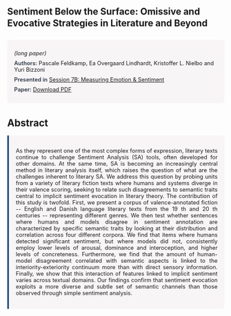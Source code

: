 
<style>    
    h2 {
        margin-top: 0;
        margin-bottom: 1.5rem;
        line-height: 1.3;
    }
    
    h3 {
        margin-top: 2rem;
        margin-bottom: 1rem;
        font-size: 1.4rem;
        font-weight:bold;
    }
    
    .metadata {
        background-color: rgba(96,24,67,0.03);
        padding: 1rem;
        font-size:0.8rem;
        border-radius: 6px;
        margin-bottom: 2rem;
    }
    
    .metadata p {
        margin: 0.5rem 0;
    }
    
    .abstract {
        text-align: justify;
        font-size:0.8rem;
        padding: 1rem;
        background-color: rgba(96,24,67,0.03);
        border-left: 4px solid #2c5282;
        border-radius: 0 6px 6px 0;
    }
    
    strong {
        color: #2d3748;
        font-weight: 600;
    }
</style>
<main role="main">
<h2>Sentiment Below the Surface: Omissive and Evocative Strategies in Literature and Beyond</h2>

<section class="metadata">
<p style='font-size:0.8rem'><i>(long paper)</i></p>
<p><strong>Authors:</strong> Pascale Feldkamp, Ea Overgaard Lindhardt, Kristoffer L. Nielbo and Yuri Bizzoni</p>
<p><strong>Presented in</strong> <a href="/programme/#session7B">Session 7B: Measuring Emotion & Sentiment</a></p>
<p><strong>Paper:</strong> <a href="https://ceur-ws.org/Vol-3834/paper98.pdf">Download PDF</a></p>
</section>

<section>
<h3>Abstract</h3>
<div class="abstract">
<p>As they represent one of the most complex forms of expression, literary texts continue to challenge Sentiment Analysis (SA) tools, often developed for other domains. At the same time, SA is becoming an increasingly central method in literary analysis itself, which raises the question of what are the challenges inherent to literary SA. We address this question by probing units from a variety of literary fiction texts where humans and systems diverge in their valence scoring, seeking to relate such disagreements to semantic traits central to implicit sentiment evocation in literary theory. The contribution of this study is twofold. First, we present a corpus of valence-annotated fiction -- English and Danish language literary texts from the 19 th  and 20 th  centuries -- representing different genres. We then test whether sentences where humans and models disagree in sentiment annotation are characterized by specific semantic traits by looking at their distribution and correlation across four different corpora. We find that items where humans detected significant sentiment, but where models did not, consistently employ lower levels of  arousal,  dominance  and  interoception, and higher levels of  concreteness. Furthermore, we find that the amount of human-model disagreement correlated with semantic aspects is linked to the interiority-exteriority continuum more than with direct sensory information. Finally, we show that this interaction of features linked to implicit sentiment varies across textual domains. Our findings confirm that sentiment evocation exploits a more diverse and subtle set of semantic channels than those observed through simple sentiment analysis.</p>
</div>
</section>
</main>